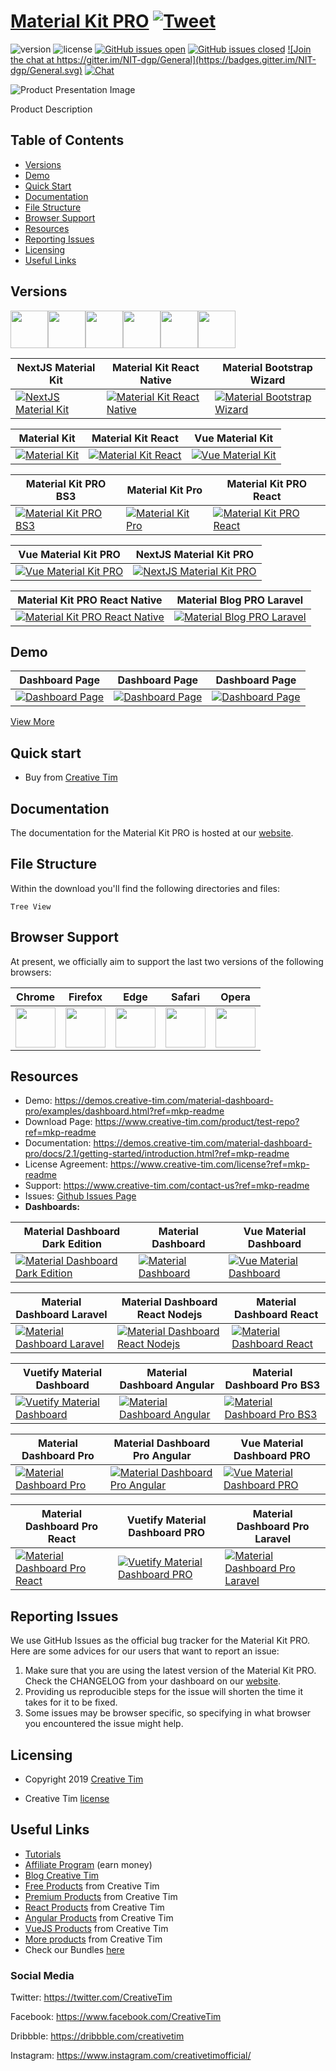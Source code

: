 # <a href="https://demos.creative-tim.com/material-dashboard-pro/examples/dashboard.html?ref=mkp-readme" target="_blank">Material Kit PRO</a> <a href="https://twitter.com/share?url=https%3A%2F%2Fdemos.creative-tim.com%2Fmaterial-dashboard-pro%2Fexamples%2Fdashboard.html&text=Material%20Kit%20PRO&via=Creative%20Tim&hashtags=creative-tim%20creativetim" target="_blank">![Tweet](https://img.shields.io/twitter/url/http/shields.io.svg?style=social&logo=twitter)</a>


![version](https://img.shields.io/badge/version-2.1.7-blue.svg) ![license](https://img.shields.io/badge/license-MIT-blue.svg) <a href="https://github.com/EINazare/ct-test-repo/issues?q=is%3Aopen+is%3Aissue" target="_blank">![GitHub issues open](https://img.shields.io/github/issues/EINazare/ct-test-repo.svg?maxAge=2592000)</a> <a href="https://github.com/EINazare/ct-test-repo/issues?q=is%3Aissue+is%3Aclosed" target="_blank">![GitHub issues closed](https://img.shields.io/github/issues-closed-raw/EINazare/ct-test-repo.svg?maxAge=2592000)</a> <a href="https://gitter.im/creative-tim-general/Lobby" target="_blank">![Join the chat at https://gitter.im/NIT-dgp/General](https://badges.gitter.im/NIT-dgp/General.svg)</a> <a href="https://discord.gg/E4aHAQy" target="_blank">![Chat](https://img.shields.io/badge/chat-on%20discord-7289da.svg)</a>


![Product Presentation Image](https://s3.amazonaws.com/creativetim_bucket/products/51/original/opt_mdp_thumbnail.jpg?1521134752)

Product Description


## Table of Contents

* [Versions](#versions)
* [Demo](#demo)
* [Quick Start](#quick-start)
* [Documentation](#documentation)
* [File Structure](#file-structure)
* [Browser Support](#browser-support)
* [Resources](#resources)
* [Reporting Issues](#reporting-issues)
* [Licensing](#licensing)
* [Useful Links](#useful-links)


## Versions

<a href="https://www.creative-tim.com/product/material-kit-pro?ref=mkp-readme" target="_blank"><img src="https://github.com/creativetimofficial/public-assets/blob/master/logos/html-logo.jpg?raw=true" width="60" height="60" /></a><a href="https://www.creative-tim.com/product/nextjs-material-kit-pro?ref=mkp-readme" target="_blank"><img src="https://github.com/creativetimofficial/public-assets/blob/master/logos/nextjs_logo.jpg?raw=true" width="60" height="60" /></a><a href="https://www.creative-tim.com/product/material-kit-pro-react-native?ref=mkp-readme" target="_blank"><img src="https://github.com/creativetimofficial/public-assets/blob/master/logos/react-native-logo.jpg?raw=true" width="60" height="60" /></a><a href="https://www.creative-tim.com/product/material-kit-pro-react?ref=mkp-readme" target="_blank"><img src="https://github.com/creativetimofficial/public-assets/blob/master/logos/react-logo.jpg?raw=true" width="60" height="60" /></a><a href="https://www.creative-tim.com/product/vue-material-kit-pro?ref=mkp-readme" target="_blank"><img src="https://github.com/creativetimofficial/public-assets/blob/master/logos/vue-logo.jpg?raw=true" width="60" height="60" /></a><a href="https://www.creative-tim.com/product/material-blog-pro-laravel?ref=mkp-readme" target="_blank"><img src="https://github.com/creativetimofficial/public-assets/blob/master/logos/laravel_logo.png?raw=true" width="60" height="60" /></a>

|NextJS Material Kit|Material Kit React Native|Material Bootstrap Wizard|
| --- | --- | --- |
| <a href="https://www.creative-tim.com/product/nextjs-material-kit" target="_blank">![NextJS Material Kit](https://s3.amazonaws.com/creativetim_bucket/products/217/original/opt_mk_nextjs_thumbnail.jpg?1568298175)</a>  | <a href="https://www.creative-tim.com/product/material-kit-react-native" target="_blank">![Material Kit React Native](https://s3.amazonaws.com/creativetim_bucket/products/144/original/opt_mkrn_thumbnail.jpg?1549467773)</a>  | <a href="https://www.creative-tim.com/product/material-bootstrap-wizard" target="_blank">![Material Bootstrap Wizard](https://s3.amazonaws.com/creativetim_bucket/products/48/original/opt_mbw_thumbnail.jpg?1472405077)</a>  |



|Material Kit|Material Kit React|Vue Material Kit|
| --- | --- | --- |
| <a href="https://www.creative-tim.com/product/material-kit" target="_blank">![Material Kit](https://s3.amazonaws.com/creativetim_bucket/products/38/original/opt_mk_thumbnail.jpg?1516963185)</a>  | <a href="https://www.creative-tim.com/product/material-kit-react" target="_blank">![Material Kit React](https://s3.amazonaws.com/creativetim_bucket/products/83/original/opt_mk_react_thumbnail.jpg?1525851474)</a>  | <a href="https://www.creative-tim.com/product/vue-material-kit" target="_blank">![Vue Material Kit](https://s3.amazonaws.com/creativetim_bucket/products/97/original/opt_mk_vue_thumbnail.jpg?1538041206)</a>  |



|Material Kit PRO BS3|Material Kit Pro|Material Kit PRO React|
| --- | --- | --- |
| <a href="https://www.creative-tim.com/product/material-kit-pro-bs3" target="_blank">![Material Kit PRO BS3](https://s3.amazonaws.com/creativetim_bucket/products/70/original/opt_mkp_thumbnail.jpg?1515769052)</a>  | <a href="https://www.creative-tim.com/product/material-kit-pro" target="_blank">![Material Kit Pro](https://s3.amazonaws.com/creativetim_bucket/products/46/original/opt_mkp_thumbnail.jpg?1515776562)</a>  | <a href="https://www.creative-tim.com/product/material-kit-pro-react" target="_blank">![Material Kit PRO React](https://s3.amazonaws.com/creativetim_bucket/products/89/original/opt_mkp_react_thumbnail.jpg?1532091622)</a>  |



|Vue Material Kit PRO|NextJS Material Kit PRO|
| --- | --- |
| <a href="https://www.creative-tim.com/product/vue-material-kit-pro" target="_blank">![Vue Material Kit PRO](https://s3.amazonaws.com/creativetim_bucket/products/139/original/opt_mkp_vue_thumbnail.jpg?1547651786)</a>  | <a href="https://www.creative-tim.com/product/nextjs-material-kit-pro" target="_blank">![NextJS Material Kit PRO](https://s3.amazonaws.com/creativetim_bucket/products/218/original/opt_mkp_nextjs_thumbnail.jpg?1568968829)</a>  |



|Material Kit PRO React Native|Material Blog PRO Laravel |
| --- | --- |
| <a href="https://www.creative-tim.com/product/material-kit-pro-react-native" target="_blank">![Material Kit PRO React Native](https://s3.amazonaws.com/creativetim_bucket/products/143/original/opt_mkprn_thumbnail.jpg?1549302564)</a>  | <a href="https://www.creative-tim.com/product/material-blog-pro-laravel" target="_blank">![Material Blog PRO Laravel ](https://s3.amazonaws.com/creativetim_bucket/products/222/original/opt_mb_laravel_thumbnail.jpg?1571907923)</a>  |






## Demo

| Dashboard Page | Dashboard Page | Dashboard Page  |
| --- | --- | ---  |
| <a href="https://raw.githubusercontent.com/creativetimofficial/public-assets/master/argon-dashboard-react/dashboard-page.png?ref=mkp-readme" target="_blank">![Dashboard Page](https://raw.githubusercontent.com/creativetimofficial/public-assets/master/argon-dashboard-react/dashboard-page.png)</a>  | <a href="https://raw.githubusercontent.com/creativetimofficial/public-assets/master/argon-dashboard-react/dashboard-page.png?ref=mkp-readme" target="_blank">![Dashboard Page](https://raw.githubusercontent.com/creativetimofficial/public-assets/master/argon-dashboard-react/dashboard-page.png)</a>  | <a href="https://raw.githubusercontent.com/creativetimofficial/public-assets/master/argon-dashboard-react/dashboard-page.png?ref=mkp-readme" target="_blank">![Dashboard Page](https://raw.githubusercontent.com/creativetimofficial/public-assets/master/argon-dashboard-react/dashboard-page.png)</a>



<a href="https://demos.creative-tim.com/material-dashboard-pro/examples/dashboard.html?ref=mkp-readme" target="_blank">View More</a>


## Quick start

- Buy from <a href="https://www.creative-tim.com/product/test-repo?ref=mkp-readme" target="_blank">Creative Tim</a>




## Documentation
The documentation for the Material Kit PRO is hosted at our <a href="https://demos.creative-tim.com/material-dashboard-pro/docs/2.1/getting-started/introduction.html?ref=mkp-readme" target="_blank">website</a>.


## File Structure
Within the download you'll find the following directories and files:

```
Tree View
```


## Browser Support

At present, we officially aim to support the last two versions of the following browsers:

| Chrome | Firefox | Edge | Safari | Opera |
|:---:|:---:|:---:|:---:|:---:|
| <img src="https://github.com/creativetimofficial/public-assets/blob/master/logos/chrome-logo.png?raw=true" width="64" height="64"> | <img src="https://raw.githubusercontent.com/creativetimofficial/public-assets/master/logos/firefox-logo.png" width="64" height="64"> | <img src="https://raw.githubusercontent.com/creativetimofficial/public-assets/master/logos/edge-logo.png" width="64" height="64"> | <img src="https://raw.githubusercontent.com/creativetimofficial/public-assets/master/logos/safari-logo.png" width="64" height="64"> | <img src="https://raw.githubusercontent.com/creativetimofficial/public-assets/master/logos/opera-logo.png" width="64" height="64"> |

## Resources
- Demo: <a href="https://demos.creative-tim.com/material-dashboard-pro/examples/dashboard.html?ref=mkp-readme" target="_blank">https://demos.creative-tim.com/material-dashboard-pro/examples/dashboard.html?ref=mkp-readme</a>
- Download Page: <a href="https://www.creative-tim.com/product/test-repo?ref=mkp-readme" target="_blank">https://www.creative-tim.com/product/test-repo?ref=mkp-readme</a>
- Documentation: <a href="https://demos.creative-tim.com/material-dashboard-pro/docs/2.1/getting-started/introduction.html?ref=mkp-readme" target="_blank">https://demos.creative-tim.com/material-dashboard-pro/docs/2.1/getting-started/introduction.html?ref=mkp-readme</a>
- License Agreement: <a href="https://www.creative-tim.com/license?ref=mkp-readme" target="_blank">https://www.creative-tim.com/license?ref=mkp-readme</a>
- Support: <a href="https://www.creative-tim.com/contact-us?ref=mkp-readme" target="_blank">https://www.creative-tim.com/contact-us?ref=mkp-readme</a>
- Issues: <a href="https://github.com/creativetimofficial/ct-material-dashboard-pro/issues" target="_blank">Github Issues Page</a>
- **Dashboards:**

|Material Dashboard Dark Edition|Material Dashboard|Vue Material Dashboard |
| --- | --- | --- |
| <a href="https://www.creative-tim.com/product/material-dashboard-dark" target="_blank">![Material Dashboard Dark Edition](https://s3.amazonaws.com/creativetim_bucket/products/95/original/opt_mdb_thumbnail.jpg?1535551949)</a>  | <a href="https://www.creative-tim.com/product/material-dashboard" target="_blank">![Material Dashboard](https://s3.amazonaws.com/creativetim_bucket/products/50/original/opt_md_thumbnail.jpg?1522232645)</a>  | <a href="https://www.creative-tim.com/product/vue-material-dashboard" target="_blank">![Vue Material Dashboard ](https://s3.amazonaws.com/creativetim_bucket/products/81/original/opt_md_vue_thumbnail.jpg?1534938464)</a>  |



|Material Dashboard Laravel|Material Dashboard React Nodejs|Material Dashboard React|
| --- | --- | --- |
| <a href="https://www.creative-tim.com/product/material-dashboard-laravel" target="_blank">![Material Dashboard Laravel](https://s3.amazonaws.com/creativetim_bucket/products/154/original/opt_md_laravel_thumbnail.jpg?1554814177)</a>  | <a href="https://www.creative-tim.com/product/material-dashboard-react-nodejs" target="_blank">![Material Dashboard React Nodejs](https://s3.amazonaws.com/creativetim_bucket/products/157/original/opt_md_react_node_thumbnail.jpg?1557907791)</a>  | <a href="https://www.creative-tim.com/product/material-dashboard-react" target="_blank">![Material Dashboard React](https://s3.amazonaws.com/creativetim_bucket/products/71/original/opt_mdr_thumbnail.jpg?1517307720)</a>  |



|Vuetify Material Dashboard|Material Dashboard Angular|Material Dashboard Pro BS3|
| --- | --- | --- |
| <a href="https://www.creative-tim.com/product/vuetify-material-dashboard" target="_blank">![Vuetify Material Dashboard](https://s3.amazonaws.com/creativetim_bucket/products/100/original/opt_md_vuetify_thumbnail.jpg?1539698855)</a>  | <a href="https://www.creative-tim.com/product/material-dashboard-angular2" target="_blank">![Material Dashboard Angular](https://s3.amazonaws.com/creativetim_bucket/products/53/original/opt_md_angular_thumbnail.jpg?1551358074)</a>  | <a href="https://www.creative-tim.com/product/material-dashboard-pro-bs3" target="_blank">![Material Dashboard Pro BS3](https://s3.amazonaws.com/creativetim_bucket/products/78/original/opt_mdp_thumbnail.jpg?1521133551)</a>  |



|Material Dashboard Pro|Material Dashboard Pro Angular|Vue Material Dashboard PRO|
| --- | --- | --- |
| <a href="https://www.creative-tim.com/product/material-dashboard-pro" target="_blank">![Material Dashboard Pro](https://s3.amazonaws.com/creativetim_bucket/products/51/original/opt_mdp_thumbnail.jpg?1521134752)</a>  | <a href="https://www.creative-tim.com/product/material-dashboard-pro-angular2" target="_blank">![Material Dashboard Pro Angular](https://s3.amazonaws.com/creativetim_bucket/products/55/original/opt_mdp_angular_thumbnail.jpg?1551358096)</a>  | <a href="https://www.creative-tim.com/product/vue-material-dashboard-pro" target="_blank">![Vue Material Dashboard PRO](https://s3.amazonaws.com/creativetim_bucket/products/87/original/opt_mdp_vue_thumbnail.jpg?1534938492)</a>  |



|Material Dashboard Pro React|Vuetify Material Dashboard PRO|Material Dashboard Pro Laravel |
| --- | --- | --- |
| <a href="https://www.creative-tim.com/product/material-dashboard-pro-react" target="_blank">![Material Dashboard Pro React](https://s3.amazonaws.com/creativetim_bucket/products/80/original/opt_mdp_react_thumbnail.jpg?1522160852)</a>  | <a href="https://www.creative-tim.com/product/vuetify-material-dashboard-pro" target="_blank">![Vuetify Material Dashboard PRO](https://s3.amazonaws.com/creativetim_bucket/products/207/original/opt_mdp_vuetify_thumbnail.jpg?1568279033)</a>  | <a href="https://www.creative-tim.com/product/material-dashboard-pro-laravel" target="_blank">![Material Dashboard Pro Laravel ](https://s3.amazonaws.com/creativetim_bucket/products/158/original/opt_mdp_laravel_thumbnail.jpg?1556007802)</a>  |





## Reporting Issues

We use GitHub Issues as the official bug tracker for the Material Kit PRO. Here are some advices for our users that want to report an issue:

1. Make sure that you are using the latest version of the Material Kit PRO. Check the CHANGELOG from your dashboard on our <a href="https://www.creative-tim.com/?ref=mkp-readme" target="_blank">website</a>.
2. Providing us reproducible steps for the issue will shorten the time it takes for it to be fixed.
3. Some issues may be browser specific, so specifying in what browser you encountered the issue might help.

## Licensing

- Copyright 2019 <a href="https://www.creative-tim.com/?ref=mkp-readme" target="_blank">Creative Tim</a>


- Creative Tim <a href="https://www.creative-tim.com/license?ref=mkp-readme" target="_blank">license</a>



## Useful Links

- <a href="https://www.youtube.com/channel/UCVyTG4sCw-rOvB9oHkzZD1w" target="_blank">Tutorials</a>
- <a href="https://www.creative-tim.com/affiliates/new?ref=mkp-readme" target="_blank">Affiliate Program</a> (earn money)
- <a href="http://blog.creative-tim.com/?ref=mkp-readme" target="_blank">Blog Creative Tim</a>
- <a href="https://www.creative-tim.com/templates/free?ref=mkp-readme" target="_blank">Free Products</a> from Creative Tim
- <a href="https://www.creative-tim.com/templates/premium?ref=mkp-readme" target="_blank">Premium Products</a> from Creative Tim
- <a href="https://www.creative-tim.com/templates/react?ref=mkp-readme" target="_blank">React Products</a> from Creative Tim
- <a href="https://www.creative-tim.com/templates/angular?ref=mkp-readme" target="_blank">Angular Products</a> from Creative Tim
- <a href="https://www.creative-tim.com/templates/vuejs?ref=mkp-readme" target="_blank">VueJS Products</a> from Creative Tim
- <a href="https://www.creative-tim.com/templates?ref=mkp-readme" target="_blank">More products</a> from Creative Tim
- Check our Bundles <a href="https://www.creative-tim.com/bundles?ref=mkp-readme" target="_blank">here</a>

### Social Media

Twitter: <a href="https://twitter.com/CreativeTim" target="_blank">https://twitter.com/CreativeTim</a>

Facebook: <a href="https://www.facebook.com/CreativeTim" target="_blank">https://www.facebook.com/CreativeTim</a>

Dribbble: <a href="https://dribbble.com/creativetim" target="_blank">https://dribbble.com/creativetim</a>

Instagram: <a href="https://www.instagram.com/creativetimofficial/" target="_blank">https://www.instagram.com/creativetimofficial/</a>
